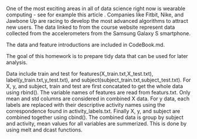 One of the most exciting areas in all of data science right now is wearable computing - see for example this article . Companies like Fitbit, Nike, and Jawbone Up are racing to develop the most advanced algorithms to attract new users. The data linked to from the course website represent data collected from the accelerometers from the Samsung Galaxy S smartphone.

The data and feature introductions are included in CodeBook.md. 

The goal of this homework is to prepare tidy data that can be used for later analysis.

Data include train and test for features(X_train.txt,X_test.txt), label(y_train.txt,y_test.txt), and subject(subject_train.txt,subject_test.txt).
For X, y, and subject, train and test are first concatated to get the whole data using rbind(). 
The variable names of features are read from featurs.txt. Only mean and std columns are considered in combined X data. 
For y data, each labels are replaced with their descriptive activity names using the correspondence found in activity_labels.txt.
Finally X, y, and subject are combined together using cbind().
The combined data is group by subject and activity, mean values for all variables are summerized. This is done by using melt and dcast functions.